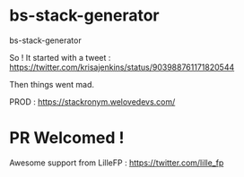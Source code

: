 # bs-stack-generator
bs-stack-generator

So !
It started with a tweet : https://twitter.com/krisajenkins/status/903988761171820544

Then things went mad.

PROD : https://stackronym.welovedevs.com/

# PR Welcomed !

Awesome support from LilleFP : https://twitter.com/lille_fp

